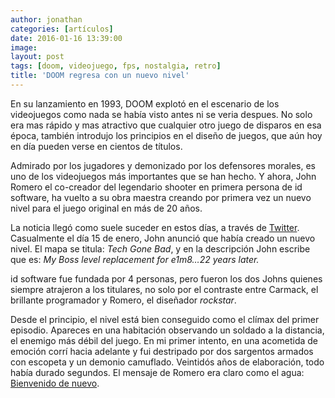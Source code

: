 ```yaml
---
author: jonathan
categories: [artículos]
date: 2016-01-16 13:39:00
image: 
layout: post
tags: [doom, videojuego, fps, nostalgia, retro]
title: 'DOOM regresa con un nuevo nivel'
---
```


En su lanzamiento en 1993, DOOM explotó en el escenario de los videojuegos como nada se había visto antes ni se veria despues.<!--more--> No solo era mas rápido y mas atractivo que cualquier otro juego de disparos en esa época, también introdujo los principios en el diseño de juegos, que aún hoy en día pueden verse en cientos de títulos.

Admirado por los jugadores y demonizado por los defensores morales, es uno de los videojuegos más importantes que se han hecho. Y ahora, John Romero el co-creador del legendario shooter en primera persona de id software, ha vuelto a su obra maestra creando por primera vez un nuevo nivel para el juego original en más de 20 años.

La noticia llegó como suele suceder en estos días, a través de [Twitter][tweet]. Casualmente el día 15 de enero, John anunció que había creado un nuevo nivel. El mapa se titula: *Tech Gone Bad*, y en la descripción John escribe que es: *My Boss level replacement for e1m8…22 years later.*

id software fue fundada por 4 personas, pero fueron los dos Johns quienes siempre atrajeron a los titulares, no solo por el contraste entre Carmack, el brillante programador y Romero, el diseñador *rockstar*.

Desde el principio, el nivel está bien conseguido como el clímax del primer episodio. Apareces en una habitación observando un soldado a la distancia, el enemigo más débil del juego. En mi primer intento, en una acometida de emoción corrí hacia adelante y fui destripado por dos sargentos armados con escopeta y un demonio camuflado. Veintidós años de elaboración, todo había durado segundos. El mensaje de Romero era claro como el agua: [Bienvenido de nuevo][game-screenshot].<span class="tombstone"><i class="icon"></i></span>

[tweet]: https://twitter.com/romero/status/688054778790834176
[game-screenshot]: https://www.flickr.com/photos/jonathan_zuniga/25541442792/in/album-72157665543500781/
